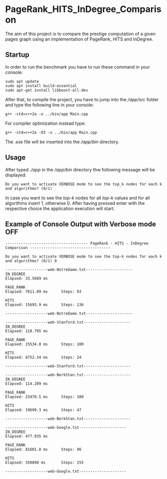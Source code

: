 # PageRank_HITS_InDegree_Comparison
The aim of this project is to compare the prestige computation of a given pages graph using an implementation of PageRank, HITS and InDegree.

## Startup
In order to run the benchmark you have to run these command in your console:
```
sudo apt update
sudo apt install build-essential
sudo apt-get install libboost-all-dev
```

After that, to compile the project, you have to jump into the */app/src* folder and type the following line in your console:

```
g++ -std=c++2a -o ../bin/app Main.cpp
```

For compiler optimization instead type:
```
g++ -std=c++2a -O3 -o ../bin/app Main.cpp
```

The *.exe* file will be inserted into the */app/bin* directory.

## Usage
After typed *./app* in the */app/bin* directory thw following message will be displayed:
```
Do you want to activate VERBOSE mode to see the top_k nodes for each k and algorithms? (0/1)
```
In case you want to see the *top-k* nodes for all *top-k* values and for all algorithms insert 1, otherwise 0. After having pressed enter with the respective choice the application execution will start.


## Example of Console Output with Verbose mode OFF
```
------------------------------------- PageRank - HITS - InDegree Comparison ------------------------------------

Do you want to activate VERBOSE mode to see the top-k nodes for each k and algorithms? (0/1) 0

-------------------web-NotreDame.txt---------------------
IN_DEGREE
Elapsed: 33.5669 ms

PAGE_RANK
Elapsed: 7611.09 ms      Steps: 93

HITS
Elapsed: 15693.9 ms      Steps: 136

-------------------web-NotreDame.txt---------------------

-------------------web-Stanford.txt---------------------
IN_DEGREE
Elapsed: 110.795 ms

PAGE_RANK
Elapsed: 25534.8 ms      Steps: 100

HITS
Elapsed: 8752.34 ms      Steps: 24

-------------------web-Stanford.txt---------------------

-------------------web-BerkStan.txt---------------------
IN_DEGREE
Elapsed: 114.209 ms

PAGE_RANK
Elapsed: 23478.5 ms      Steps: 100

HITS
Elapsed: 19699.3 ms      Steps: 47

-------------------web-BerkStan.txt---------------------

-------------------web-Google.txt---------------------
IN_DEGREE
Elapsed: 477.935 ms

PAGE_RANK
Elapsed: 81601.8 ms      Steps: 96

HITS
Elapsed: 350898 ms       Steps: 255

-------------------web-Google.txt---------------------
```
